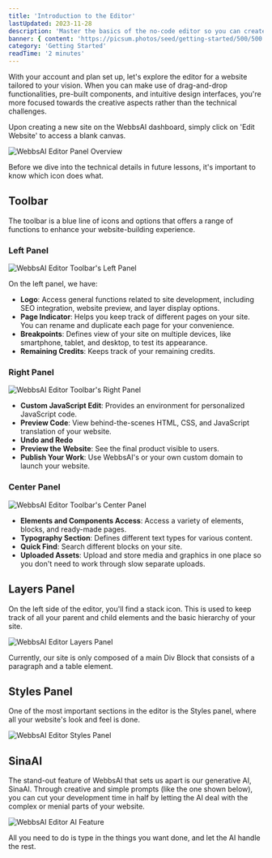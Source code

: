 ```yaml
---
title: 'Introduction to the Editor'
lastUpdated: 2023-11-28
description: 'Master the basics of the no-code editor so you can create a website that stands out'
banner: { content: 'https://picsum.photos/seed/getting-started/500/500' }
category: 'Getting Started'
readTime: '2 minutes'
---
```


With your account and plan set up, let's explore the editor for a website tailored to your vision. When you can make use of drag-and-drop functionalities, pre-built components, and intuitive design interfaces, you're more focused towards the creative aspects rather than the technical challenges.

Upon creating a new site on the WebbsAI dashboard, simply click on 'Edit Website' to access a blank canvas.

![WebbsAI Editor Panel Overview](/assets/lessons/getting-started/intro-to-editor/editor-panel.png (WebbsAI Editor Panel))

Before we dive into the technical details in future lessons, it's important to know which icon does what. 
## Toolbar

The toolbar is a blue line of icons and options that offers a range of functions to enhance your website-building experience.


### Left Panel 

![WebbsAI Editor Toolbar's Left Panel](/assets/lessons/getting-started/intro-to-editor/editor-left-panel.png (WebbsAI Toolbar))

On the left panel, we have:
- **Logo**: Access general functions related to site development, including SEO integration, website preview, and layer display options.
- **Page Indicator**: Helps you keep track of different pages on your site. You can rename and duplicate each page for your convenience.
- **Breakpoints**: Defines view of your site on multiple devices, like smartphone, tablet, and desktop, to test its appearance.
- **Remaining Credits**: Keeps track of your remaining credits. 

### Right Panel 

![WebbsAI Editor Toolbar's Right Panel](/assets/lessons/getting-started/intro-to-editor/editor-right-panel.png (WebbsAI Toolbar))


- **Custom JavaScript Edit**: Provides an environment for personalized JavaScript code.
- **Preview Code**: View behind-the-scenes HTML, CSS, and JavaScript translation of your website.
- **Undo and Redo**
- **Preview the Website**: See the final product visible to users.
- **Publish Your Work**: Use WebbsAI's or your own custom domain to launch your website.


### Center Panel 

![WebbsAI Editor Toolbar's Center Panel](/assets/lessons/getting-started/intro-to-editor/editor-center-panel.png (WebbsAI Toolbar))


- **Elements and Components Access**: Access a variety of elements, blocks, and ready-made pages.
- **Typography Section**: Defines different text types for various content.
- **Quick Find**: Search different blocks on your site.
- **Uploaded Assets**: Upload and store media and graphics in one place so you don't need to work through slow separate uploads.

## Layers Panel

On the left side of the editor, you'll find a stack icon. This is used to keep track of all your parent and child elements and the basic hierarchy of your site. 

![WebbsAI Editor Layers Panel](/assets/lessons/getting-started/intro-to-editor/layers-panel.png (WebbsAI Layers Panel))

Currently, our site is only composed of a main Div Block that consists of a paragraph and a table element.


## Styles Panel

One of the most important sections in the editor is the Styles panel, where all your website's look and feel is done.

![WebbsAI Editor Styles Panel](/assets/lessons/getting-started/intro-to-editor/styles-panel.png (WebbsAI Styles Panel))

## SinaAI
The stand-out feature of WebbsAI that sets us apart is our generative AI, SinaAI. Through creative and simple prompts (like the one shown below), you can cut your development time in half by letting the AI deal with the complex or menial parts of your website. 

![WebbsAI Editor AI Feature](/assets/lessons/getting-started/intro-to-editor/ai-option.png (WebbsAI AI Feature))

All you need to do is type in the things you want done, and let the AI handle the rest.
